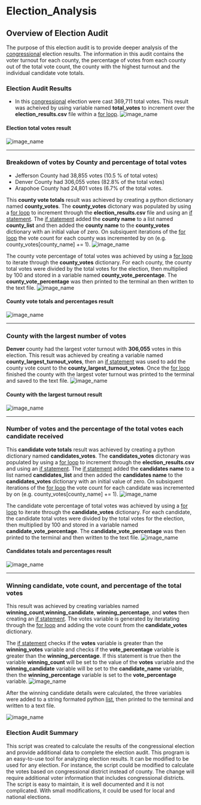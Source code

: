 # Election_Analysis
## Overview of Election Audit
The purpose of this election audit is to provide deeper analysis of the [congressional](https://www.congress.gov/) election results. The information in this audit contains the voter turnout for each county, the percentage of votes from each county out of the total vote count, the county with the highest turnout and the individual candidate vote totals. 




### Election Audit Results

* In this [congressional](https://www.congress.gov/) election were cast 369,711 total votes.
This result was acheived by using variable named **total_votes** to increment over the **election_results.csv** file within a [for loop](https://www.w3schools.com/python/python_for_loops.asp).
![image_name](https://github.com/jh2010/Election_Analysis/blob/master/images/election_total_votes.png)

#### Election total votes result
![image_name](https://github.com/jh2010/Election_Analysis/blob/master/images/total_votes.png)

---

### Breakdown of votes by County and percentage of total votes
  * Jefferson County had 38,855 votes (10.5 % of total votes)
  * Denver County had 306,055 votes (82.8% of the total votes)
  * Arapohoe County had 24,801 votes (6.7% of the total votes.

This **county vote totals** result was achieved by creating a python dictionary named **county_votes**.  The **county_votes** dictonary was populated by using a [for loop](https://www.w3schools.com/python/python_for_loops.asp) to increment through the **election_results.csv** file and using an [if statement](https://docs.python.org/3/tutorial/controlflow.html).  The [if statement](https://docs.python.org/3/tutorial/controlflow.html) added the **county name** to a list named **county_list** and then added the **county name** to the **county_votes** dictionary with an initial value of zero. On subsiquent iterations of the [for loop](https://www.w3schools.com/python/python_for_loops.asp) the vote count for each county was incremented by on (e.g. county_votes[county_name] += 1).
![image_name](https://github.com/jh2010/Election_Analysis/blob/master/images/votes_by_county_totals.png)

The county vote percentage of total votes was achieved by using a [for loop](https://www.w3schools.com/python/python_for_loops.asp) to iterate through the **county_votes** dictionary.  For each county, the county total votes were divided by the total votes for the election, then multiplied by 100 and stored in a variable named **county_vote_percentage**.  The **county_vote_percentage** was then printed to the terminal an then written to the text file.
![image_name](https://github.com/jh2010/Election_Analysis/blob/master/images/votes_by_county_percentage.png)

#### County vote totals and percentages result
![image_name](https://github.com/jh2010/Election_Analysis/blob/master/images/county_votes.png)

---

### County with the largest number of votes
**Denver** county had the largest voter turnout with **306,055** votes in this election.  This result was achieved by creating a variable named **county_largest_turnout_votes**, then an [if statement](https://docs.python.org/3/tutorial/controlflow.html) was used to add the county vote count to the **county_largest_turnout_votes**.  Once the [for loop](https://www.w3schools.com/python/python_for_loops.asp) finished the county with the largest voter turnout was printed to the terminal and saved to the text file.
![image_name](https://github.com/jh2010/Election_Analysis/blob/master/images/county_with_largest_turnout.png)

#### County with the largest turnout result
![image_name](https://github.com/jh2010/Election_Analysis/blob/master/images/largest_turnout_county.png)

---

### Number of votes and the percentage of the total votes each candidate received
This **candidate vote totals** result was achieved by creating a python dictionary named **candidates_votes**.  The **candidates_votes** dictonary was populated by using a [for loop](https://www.w3schools.com/python/python_for_loops.asp) to increment through the **election_results.csv** and using an [if statement](https://docs.python.org/3/tutorial/controlflow.html).  The [if statement](https://docs.python.org/3/tutorial/controlflow.html) added the **candidates name** to a list named **candidates_list** and then added the **candidates name** to the **candidates_votes** dictionary with an initial value of zero. On subsiquent iterations of the [for loop](https://www.w3schools.com/python/python_for_loops.asp) the vote count for each candidate was incremented by on (e.g. county_votes[county_name] += 1).
![image_name](https://github.com/jh2010/Election_Analysis/blob/master/images/votes_by_candidate_totals.png)

The candidate vote percentage of total votes was achieved by using a [for loop](https://www.w3schools.com/python/python_for_loops.asp) to iterate through the **candidate_votes** dictionary.  For each candidate, the candidate total votes were divided by the total votes for the election, then multiplied by 100 and stored in a variable named **candidate_vote_percentage**.  The **candidate_vote_percentage** was then printed to the terminal and then written to the text file.
![image_name](https://github.com/jh2010/Election_Analysis/blob/master/images/votes_by_candidate_percentage.png)

#### Candidates totals and percentages result
![image_name](https://github.com/jh2010/Election_Analysis/blob/master/images/candidate_vote_totals_and_percentages.png)

---

### Winning candidate, vote count, and percentage of the total votes
This result was achieved by creating variables named **winning_count**,**winning_candidate**, **winning_percentage**, and **votes** then creating an [if statement](https://docs.python.org/3/tutorial/controlflow.html).  The votes variable is generated by iteratating through the [for loop](https://www.w3schools.com/python/python_for_loops.asp) and adding the vote count from the **candidate_votes** dictionary.


The [if statement](https://docs.python.org/3/tutorial/controlflow.html) checks if the **votes** variable is greater than the **winning_votes** variable and checks if the **vote_percentage** variable is greater than the **winning_percentage**.  If this statement is true then the variable **winning_count** will be set to the value of the **votes** variable and the **winning_candidate** variable will be set to the **candidate_name** variable, then the **winning_percentage** variable is set to the **vote_percentage** variable.
![image_name](https://github.com/jh2010/Election_Analysis/blob/master/images/winning_candidate.png)

After the winning candidate details were calculated, the three variables were added to a string formated python [list](https://www.w3schools.com/python/python_lists.asp), then printed to the terminal and written to a text file.

![image_name](https://github.com/jh2010/Election_Analysis/blob/master/images/winning_candidate_terminal.png)

### Election Audit Summary
This script was created to calculate the results of the congressional election and provide additional data to complete the election audit. This program is an easy-to-use tool for analyzing election results.  It can be modified to be used for any election.  For instance, the script could be modified to calculate the votes based on congressional district instead of county.  The change will require additional voter information that includes congressional districts.  The script is easy to maintain, it is well documented and it is not complicated.  With small modifications, it could be used for local and national elections.

